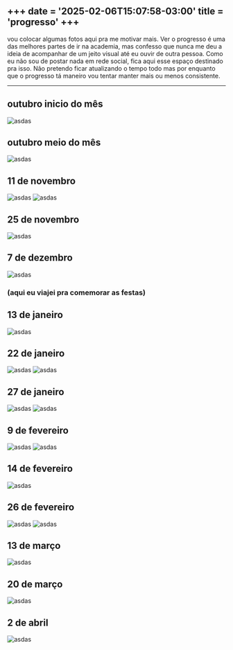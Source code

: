 +++
date = '2025-02-06T15:07:58-03:00'
title = 'progresso'
+++
---

vou colocar algumas fotos aqui pra me motivar mais. Ver o progresso é uma das melhores partes de ir na academia, mas confesso que nunca me deu a ideia de acompanhar de um jeito visual até eu ouvir de outra pessoa. Como eu não sou de postar nada em rede social, fica aqui esse espaço destinado pra isso. Não pretendo ficar atualizando o tempo todo mas por enquanto que o progresso tá maneiro vou tentar manter mais ou menos consistente.

---
## outubro inicio do mês
![asdas](/progresso/outubro2.jpg)
## outubro meio do mês
![asdas](/progresso/outubro.jpg)
## 11 de novembro
![asdas](/progresso/novembro3.jpg)
![asdas](/progresso/novembro2.jpg)
## 25 de novembro
![asdas](/progresso/novembro.jpg)
## 7 de dezembro
![asdas](/progresso/novembrofinal.jpg)

### (aqui eu viajei pra comemorar as festas)

## 13 de janeiro
![asdas](/progresso/13janeiro.jpg)

## 22 de janeiro
![asdas](/progresso/janeiro22.jpg)
![asdas](/progresso/janeiro222.jpg)

## 27 de janeiro
![asdas](/progresso/janeiro27.jpg)
![asdas](/progresso/janeiro272.jpg)

## 9 de fevereiro
![asdas](/progresso/fevereiro93.jpg)
![asdas](/progresso/fevereiro9.jpg)


## 14 de fevereiro
![asdas](/progresso/14fevereiro.jpg)

## 26 de fevereiro
![asdas](/progresso/26fevereiro.jpg)
![asdas](/progresso/262fevereir.jpg)


## 13 de março
![asdas](/progresso/13marco.jpg)


## 20 de março
![asdas](/progresso/20marco.jpg)


## 2 de abril
![asdas](/progresso/2abril.jpg)